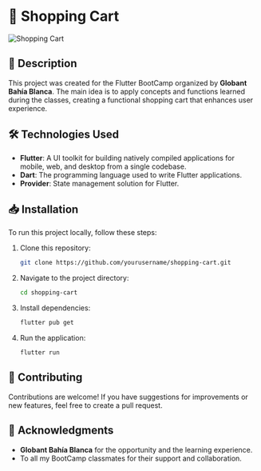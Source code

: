 # 🛒 Shopping Cart

![Shopping Cart](https://img.icons8.com/external-flat-juicy-fish/64/external-shopping-cart-online-shopping-flat-flat-juicy-fish.png)

## 📜 Description

This project was created for the Flutter BootCamp organized by **Globant Bahía Blanca**. The main idea is to apply concepts and functions learned during the classes, creating a functional shopping cart that enhances user experience.

## 🛠️ Technologies Used

- **Flutter**: A UI toolkit for building natively compiled applications for mobile, web, and desktop from a single codebase.
- **Dart**: The programming language used to write Flutter applications.
- **Provider**: State management solution for Flutter.

## 📥 Installation

To run this project locally, follow these steps:

1. Clone this repository:
   ```bash
   git clone https://github.com/yourusername/shopping-cart.git
   ```
2. Navigate to the project directory:
   ```bash
   cd shopping-cart
   ```
3. Install dependencies:
    ```bash
    flutter pub get
    ```
4. Run the application:
    ```bash
    flutter run
    ```

## 👐 Contributing
Contributions are welcome! If you have suggestions for improvements or new features, feel free to create a pull request.

## 🤝 Acknowledgments

- **Globant Bahía Blanca** for the opportunity and the learning experience.
- To all my BootCamp classmates for their support and collaboration.
